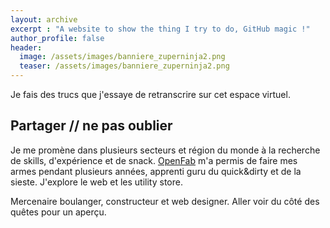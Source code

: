 ```yaml
---
layout: archive
excerpt : "A website to show the thing I try to do, GitHub magic !"
author_profile: false
header:
  image: /assets/images/banniere_zuperninja2.png
  teaser: /assets/images/banniere_zuperninja2.png
---
```


Je fais des trucs que j'essaye de retranscrire sur cet espace virtuel.

## Partager // ne pas oublier

Je me promène dans plusieurs secteurs et région du monde à la recherche de skills, d'expérience et de snack.
[OpenFab](http://openfab.be) m'a permis de faire mes armes pendant plusieurs années, apprenti guru du quick&dirty et de la sieste. J'explore le web et les utility store.

Mercenaire boulanger, constructeur et web designer. Aller voir du côté des quêtes pour un aperçu.
